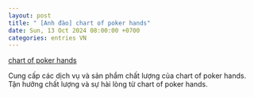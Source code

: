 ```yaml
---
layout: post
title: " [Anh đào] chart of poker hands"
date: Sun, 13 Oct 2024 08:00:00 +0700
categories: entries VN
---
```

[chart of poker hands](https://hnue.edu.vn/chart%20of%20poker%20hands.phtm)

Cung cấp các dịch vụ và sản phẩm chất lượng của chart of poker hands. Tận hưởng chất lượng và sự hài lòng từ chart of poker hands.️

